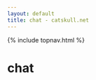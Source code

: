 ```yaml
---
layout: default
title: chat - catskull.net
---
```

{% include topnav.html %}

# chat

<little-chat></little-chat>

<script src="/public/js/components/little-chat.js"></script>
